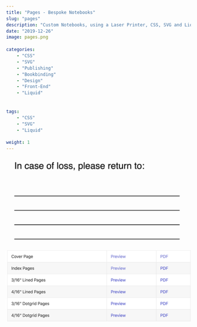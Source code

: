 ```yaml
---
title: "Pages - Bespoke Notebooks"
slug: "pages"
description: "Custom Notebooks, using a Laser Printer, CSS, SVG and Liquid."
date: "2019-12-26"
image: pages.png

categories:
    - "CSS"
    - "SVG"
    - "Publishing"
    - "Bookbinding"
    - "Design"
    - "Front-End"
    - "Liquid"


tags:
    - "CSS"
    - "SVG"
    - "Liquid"

weight: 1
---
```


![Pages](pages.png)
![Types](types.png)
